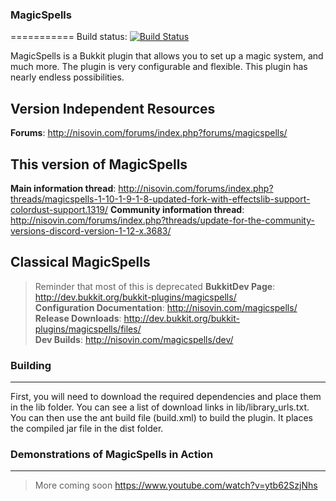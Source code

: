 ### MagicSpells
===========
Build status: [![Build Status](https://travis-ci.org/TheComputerGeek2/MagicSpells.svg?branch=master)](https://travis-ci.org/TheComputerGeek2/MagicSpells)

MagicSpells is a Bukkit plugin that allows you to set up a magic system, and much more. The plugin is very configurable and flexible.
This plugin has nearly endless possibilities.

## Version Independent Resources

**Forums**: http://nisovin.com/forums/index.php?forums/magicspells/  


## This version of MagicSpells

**Main information thread**: http://nisovin.com/forums/index.php?threads/magicspells-1-10-1-9-1-8-updated-fork-with-effectslib-support-colordust-support.1319/
**Community information thread**: http://nisovin.com/forums/index.php?threads/update-for-the-community-versions-discord-version-1-12-x.3683/


## Classical MagicSpells
> Reminder that most of this is deprecated
**BukkitDev Page**: http://dev.bukkit.org/bukkit-plugins/magicspells/  
**Configuration Documentation**: http://nisovin.com/magicspells/  
**Release Downloads**: http://dev.bukkit.org/bukkit-plugins/magicspells/files/  
**Dev Builds**: http://nisovin.com/magicspells/dev/  

### Building
--------

First, you will need to download the required dependencies and place them in the lib folder. You can see a list of download links
in lib/library_urls.txt. You can then use the ant build file (build.xml) to build the plugin. It places the compiled jar file
in the dist folder.

### Demonstrations of MagicSpells in Action
----------------
> More coming soon
https://www.youtube.com/watch?v=ytb62SzjNhs
